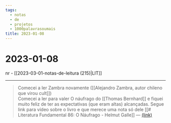 ```yaml
---
tags:
  - notas
  - de
  - projetos
  - 1000palavrasoumais
title: 2023-01-08  
---
```


# 2023-01-08  

nr - [[2023-03-01-notas-de-leitura (215)|LIT]]

---

> Comecei a ler Zambra novamente ([[Alejandro Zambra, autor chileno que virou cult]])  
> Comecei a ler para valer O náufrago do [[Thomas Bernhard]] e fiquei muito feliz de ter as expectativas (que eram altas) alcançadas. Segue link para vídeo sobre o livro e que merece uma nota só dele [[# Literatura Fundamental 86: O Náufrago - Helmut Galle]] — [(link)](https://www.youtube.com/watch?v=bOaOjjWnjks&t=9s)
